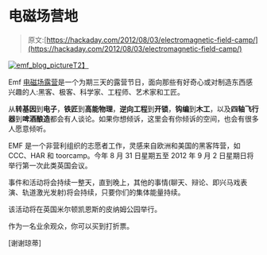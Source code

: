 # 电磁场营地

> 原文:[https://hackaday.com/2012/08/03/electromagnetic-field-camp/](https://hackaday.com/2012/08/03/electromagnetic-field-camp/)

[![](../Images/1509f99bee603702dbd46deba1273234.png "emf_blog_picture")T2】](https://www.emfcamp.org/static/emf_blog_picture.jpg)

Emf [电磁场露营](https://www.emfcamp.org "Emf Field Camp")是一个为期三天的露营节日，面向那些有好奇心或对制造东西感兴趣的人:黑客、极客、科学家、工程师、艺术家和工匠。

从**转基因**到**电子**，**铁匠**到**高能物理**，**逆向工程**到**开锁**，**钩编**到**木工**，以及**四轴飞行器**到**啤酒酿造**都会有人谈论。如果你想倾诉，这里会有你倾诉的空间，也会有很多人愿意倾听。

EMF 是一个非营利组织的志愿者工作，灵感来自欧洲和美国的黑客阵营，如 CCC、HAR 和 toorcamp。今年 8 月 31 日星期五至 2012 年 9 月 2 日星期日将举行第一次此类英国会议。

事件和活动将会持续一整天，直到晚上，其他的事情(聊天、辩论、即兴马戏表演、轨道激光发射)将会持续，只要你们的集体能量持续。

该活动将在英国米尔顿凯恩斯的皮纳姆公园举行。

作为一名业余观众，你可以买到打折票。

[谢谢琼蒂]